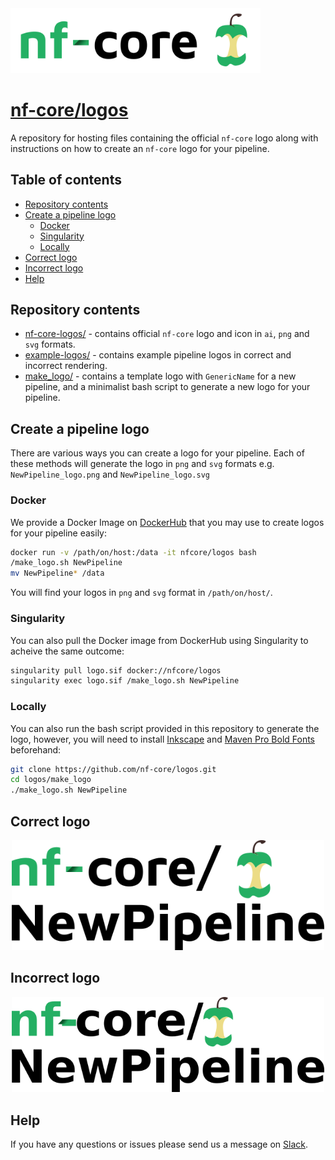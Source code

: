 <img src="nf-core-logos/nf-core-logo.png" width="400">

# [nf-core/logos](https://github.com/nf-core/logos)

A repository for hosting files containing the official `nf-core` logo along with instructions on how to create an `nf-core` logo for your pipeline.

## Table of contents
* [Repository contents](#repository-contents)
* [Create a pipeline logo](#create-a-pipeline-logo)
  * [Docker](#docker)
  * [Singularity](#singularity)
  * [Locally](#locally)
* [Correct logo](#correct-logo)
* [Incorrect logo](#incorrect-logo)
* [Help](#help)

## Repository contents

* [nf-core-logos/](nf-core-logos) - contains official `nf-core` logo and icon in `ai`, `png` and `svg` formats.
* [example-logos/](example-logos) - contains example pipeline logos in correct and incorrect rendering.
* [make_logo/](make_logo) - contains a template logo with `GenericName` for a new pipeline, and a minimalist bash script to generate a new logo for your pipeline.

## Create a pipeline logo

There are various ways you can create a logo for your pipeline. Each of these methods will generate the logo in `png` and `svg` formats e.g. `NewPipeline_logo.png` and `NewPipeline_logo.svg`

### Docker

We provide a Docker Image on [DockerHub](https://cloud.docker.com/u/nfcore/repository/docker/nfcore/logos) that you may use to create logos for your pipeline easily:

```bash
docker run -v /path/on/host:/data -it nfcore/logos bash
/make_logo.sh NewPipeline
mv NewPipeline* /data
```

You will find your logos in `png` and `svg` format in `/path/on/host/`.

### Singularity

You can also pull the Docker image from DockerHub using Singularity to acheive the same outcome:

```bash
singularity pull logo.sif docker://nfcore/logos
singularity exec logo.sif /make_logo.sh NewPipeline
```

### Locally

You can also run the bash script provided in this repository to generate the logo, however, you will need to install [Inkscape](https://inkscape.org/) and [Maven Pro Bold Fonts](https://fonts.google.com/specimen/Maven+Pro) beforehand:

```bash
git clone https://github.com/nf-core/logos.git
cd logos/make_logo
./make_logo.sh NewPipeline
```

## Correct logo

<p align="center">
<img src="example-logos/NewPipeline_logo.png" width="500">
</p>

## Incorrect logo

<p align="center">
<img src="example-logos/NewPipeline_logo_incorrect.png" width="500">
</p>

## Help

If you have any questions or issues please send us a message on [Slack](https://nf-core-invite.herokuapp.com/).
